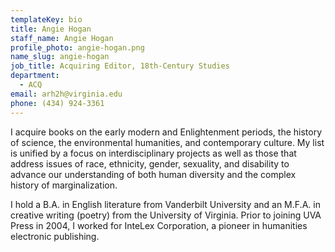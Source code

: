 ```yaml
---
templateKey: bio
title: Angie Hogan
staff_name: Angie Hogan
profile_photo: angie-hogan.png
name_slug: angie-hogan
job_title: Acquiring Editor, 18th-Century Studies
department:
  - ACQ
email: arh2h@virginia.edu
phone: (434) 924-3361
---
```

I acquire books on the early modern and Enlightenment periods, the history of science, the environmental humanities, and contemporary culture. My list is unified by a focus on interdisciplinary projects as well as those that address issues of race, ethnicity, gender, sexuality, and disability to advance our understanding of both human diversity and the complex history of marginalization. 

I hold a B.A. in English literature from Vanderbilt University and an M.F.A. in creative writing (poetry) from the University of Virginia. Prior to joining UVA Press in 2004, I worked for InteLex Corporation, a pioneer in humanities electronic publishing.
